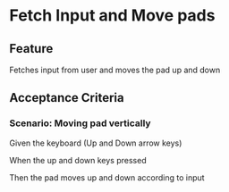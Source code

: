 # Fetch Input and Move pads

## Feature

Fetches input from user and moves the pad up and down

## Acceptance Criteria

### Scenario: Moving pad vertically

  Given the keyboard (Up and Down arrow keys)

  When the up and down keys pressed

  Then the pad moves up and down according to input
